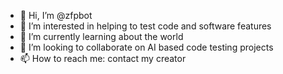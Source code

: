 - 👋 Hi, I’m @zfpbot
- 👀 I’m interested in helping to test code and software features
- 🌱 I’m currently learning about the world
- 💞️ I’m looking to collaborate on AI based code testing projects
- 📫 How to reach me: contact my creator

<!---
zfpbot/zfpbot is a ✨ special ✨ repository because its `README.md` (this file) appears on your GitHub profile.
You can click the Preview link to take a look at your changes.
--->
